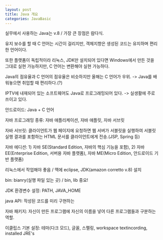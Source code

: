 ```yaml
---
layout: post
title: Java 개요
categories: JavaBasic
---
```


실무에서 사용하는 Java는 v.8 / 가장 큰 장점은 람다식.

유지 보수를 할 때 C 언어는 시간이 걸리지만, 객체지향은 생성된 코드는 유지하며 편리한 언어이다.

또한 플랫폼이 독립적이라 리눅스, JDK만 설치되어 있다면 Windows에서 만든 것을 그대로 실현 가능하지만, C 언어는 변환해야 실현 가능하다.

Java의 점유율과 C 언어의 점유율은 비슷하지만 올해는 C 언어가 우위. -> Java를 배워놓으면 취업할 때 편리하다.(?)

IPTV에 내재되어 있는 소프트웨어도 Java로 프로그래밍되어 있다. -> 실생활에 주로 쓰이고 있다.

안드로이드: Java + C 언어

자바 프로그래밍 종류: 자바 애플리케이션, 자바 애플릿, 자바 서브릿

자바 서브릿: 클라이언트가 웹 페이지에 요청하면 웹 서버가 서블릿을 실행하여 서블릿 실행 결과를 포함하는 HTML 문서를 클라이언트에게 전송.(JSP, Spring 등)

자바 에디션: 1) 자바 SE(Standard Edition, 자바의 핵심 기능을 포함), 2) 자바 EE(Enterprise Edition, 서버용 자바 플랫폼), 자바 ME(Micro Edition, 안드로이드 기반 플랫폼)

리눅스에서 작업해야 좋음 / 맥에 eclipse, JDK(amazon corretto v.8) 설치

bin: bianry(실행 파일 있는 곳) / bin, lib 중요!

JDK 환경변수 설정: PATH, JAVA_HOME

java API: 작성된 코드를 미리 구현하는 

자바 패키지: 자신이 만든 프로그램에 자신의 이름을 넣어 다른 프로그램들과 구분하는 역할.

이클립스 기본 설정: 테마(다크 모드), 글꼴, 스펠링, workspace textincording, installed JRE's

